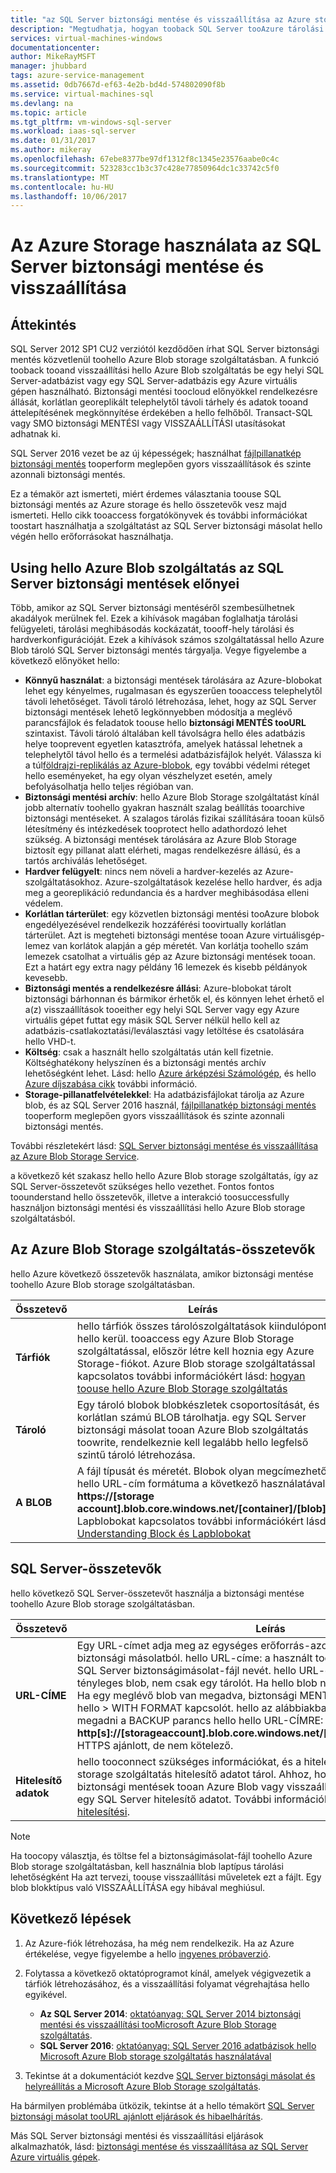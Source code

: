 ```yaml
---
title: "az SQL Server biztonsági mentése és visszaállítása az Azure storage aaaHow toouse |} Microsoft Docs"
description: "Megtudhatja, hogyan tooback SQL Server tooAzure tárolási fel. Biztonsági mentése SQL-adatbázisok tooAzure tárolási hello előnyeit ismerteti."
services: virtual-machines-windows
documentationcenter: 
author: MikeRayMSFT
manager: jhubbard
tags: azure-service-management
ms.assetid: 0db7667d-ef63-4e2b-bd4d-574802090f8b
ms.service: virtual-machines-sql
ms.devlang: na
ms.topic: article
ms.tgt_pltfrm: vm-windows-sql-server
ms.workload: iaas-sql-server
ms.date: 01/31/2017
ms.author: mikeray
ms.openlocfilehash: 67ebe8377be97df1312f8c1345e23576aabe0c4c
ms.sourcegitcommit: 523283cc1b3c37c428e77850964dc1c33742c5f0
ms.translationtype: MT
ms.contentlocale: hu-HU
ms.lasthandoff: 10/06/2017
---
```

# <a name="use-azure-storage-for-sql-server-backup-and-restore"></a>Az Azure Storage használata az SQL Server biztonsági mentése és visszaállítása
## <a name="overview"></a>Áttekintés
SQL Server 2012 SP1 CU2 verziótól kezdődően írhat SQL Server biztonsági mentés közvetlenül toohello Azure Blob storage szolgáltatásban. A funkció tooback tooand visszaállítási hello Azure Blob szolgáltatás be egy helyi SQL Server-adatbázist vagy egy SQL Server-adatbázis egy Azure virtuális gépen használható. Biztonsági mentési toocloud előnyökkel rendelkezésre állását, korlátlan georeplikált telephelytől távoli tárhely és adatok tooand áttelepítésének megkönnyítése érdekében a hello felhőből. Transact-SQL vagy SMO biztonsági MENTÉSI vagy VISSZAÁLLÍTÁSI utasításokat adhatnak ki.

SQL Server 2016 vezet be az új képességek; használhat [fájlpillanatkép biztonsági mentés](http://msdn.microsoft.com/library/mt169363.aspx) tooperform meglepően gyors visszaállítások és szinte azonnali biztonsági mentés.

Ez a témakör azt ismerteti, miért érdemes választania toouse SQL biztonsági mentés az Azure storage és hello összetevők vesz majd ismerteti. Hello cikk tooaccess forgatókönyvek és további információkat toostart használhatja a szolgáltatást az SQL Server biztonsági másolat hello végén hello erőforrásokat használhatja.

## <a name="benefits-of-using-hello-azure-blob-service-for-sql-server-backups"></a>Using hello Azure Blob szolgáltatás az SQL Server biztonsági mentések előnyei
Több, amikor az SQL Server biztonsági mentéséről szembesülhetnek akadályok merülnek fel. Ezek a kihívások magában foglalhatja tárolási felügyeleti, tárolási meghibásodás kockázatát, toooff-hely tárolási és hardverkonfigurációját. Ezek a kihívások számos szolgáltatással hello Azure Blob tároló SQL Server biztonsági mentés tárgyalja. Vegye figyelembe a következő előnyöket hello:

* **Könnyű használat**: a biztonsági mentések tárolására az Azure-blobokat lehet egy kényelmes, rugalmasan és egyszerűen tooaccess telephelytől távoli lehetőséget. Távoli tároló létrehozása, lehet, hogy az SQL Server biztonsági mentések lehető legkönnyebben módosítja a meglévő parancsfájlok és feladatok toouse hello **biztonsági MENTÉS tooURL** szintaxist. Távoli tároló általában kell távolságra hello éles adatbázis helye tooprevent egyetlen katasztrófa, amelyek hatással lehetnek a telephelytől távol hello és a termelési adatbázisfájlok helyét. Válassza ki a túl[földrajzi-replikálás az Azure-blobok](../../../storage/common/storage-redundancy.md), egy további védelmi réteget hello eseményeket, ha egy olyan vészhelyzet esetén, amely befolyásolhatja hello teljes régióban van.
* **Biztonsági mentési archív**: hello Azure Blob Storage szolgáltatást kínál jobb alternatív toohello gyakran használt szalag beállítás tooarchive biztonsági mentéseket. A szalagos tárolás fizikai szállítására tooan külső létesítmény és intézkedések tooprotect hello adathordozó lehet szükség. A biztonsági mentések tárolására az Azure Blob Storage biztosít egy pillanat alatt elérheti, magas rendelkezésre állású, és a tartós archiválás lehetőséget.
* **Hardver felügyelt**: nincs nem növeli a hardver-kezelés az Azure-szolgáltatásokhoz. Azure-szolgáltatások kezelése hello hardver, és adja meg a georeplikáció redundancia és a hardver meghibásodása elleni védelem.
* **Korlátlan tárterület**: egy közvetlen biztonsági mentési tooAzure blobok engedélyezésével rendelkezik hozzáférési toovirtually korlátlan tárterület. Azt is megteheti biztonsági mentése tooan Azure virtuálisgép-lemez van korlátok alapján a gép méretét. Van korlátja toohello szám lemezek csatolhat a virtuális gép az Azure biztonsági mentések tooan. Ezt a határt egy extra nagy példány 16 lemezek és kisebb példányok kevesebb.
* **Biztonsági mentés a rendelkezésre állási**: Azure-blobokat tárolt biztonsági bárhonnan és bármikor érhetők el, és könnyen lehet érhető el a(z) visszaállítások tooeither egy helyi SQL Server vagy egy Azure virtuális gépet futtat egy másik SQL Server nélkül hello kell az adatbázis-csatlakoztatási/leválasztási vagy letöltése és csatolására hello VHD-t.
* **Költség**: csak a használt hello szolgáltatás után kell fizetnie. Költséghatékony helyszínen és a biztonsági mentés archív lehetőségként lehet. Lásd: hello [Azure árképzési Számológép](http://go.microsoft.com/fwlink/?LinkId=277060 "Díjkalkulátor"), és hello [Azure díjszabása cikk](http://go.microsoft.com/fwlink/?LinkId=277059 "árazás cikk") további információ.
* **Storage-pillanatfelvételekkel**: Ha adatbázisfájlokat tárolja az Azure blob, és az SQL Server 2016 használ, [fájlpillanatkép biztonsági mentés](http://msdn.microsoft.com/library/mt169363.aspx) tooperform meglepően gyors visszaállítások és szinte azonnali biztonsági mentés.

További részletekért lásd: [SQL Server biztonsági mentése és visszaállítása az Azure Blob Storage Service](http://go.microsoft.com/fwlink/?LinkId=271617).

a következő két szakasz hello hello Azure Blob storage szolgáltatás, így az SQL Server-összetevőt szükséges hello vezethet. Fontos fontos toounderstand hello összetevők, illetve a interakció toosuccessfully használjon biztonsági mentési és visszaállítási hello Azure Blob storage szolgáltatásból.

## <a name="azure-blob-storage-service-components"></a>Az Azure Blob Storage szolgáltatás-összetevők
hello Azure következő összetevők használata, amikor biztonsági mentése toohello Azure Blob storage szolgáltatásban.

| Összetevő | Leírás |
| --- | --- |
| **Tárfiók** |hello tárfiók összes tárolószolgáltatások kiindulópont hello kerül. tooaccess egy Azure Blob Storage szolgáltatással, először létre kell hoznia egy Azure Storage-fiókot. Azure Blob storage szolgáltatással kapcsolatos további információkért lásd: [hogyan toouse hello Azure Blob Storage szolgáltatás](https://azure.microsoft.com/develop/net/how-to-guides/blob-storage/) |
| **Tároló** |Egy tároló blobok blobkészletek csoportosítását, és korlátlan számú BLOB tárolhatja. egy SQL Server biztonsági másolat tooan Azure Blob szolgáltatás toowrite, rendelkeznie kell legalább hello legfelső szintű tároló létrehozása. |
| **A BLOB** |A fájl típusát és méretét. Blobok olyan megcímezhető hello URL-cím formátuma a következő használatával: **https://[storage account].blob.core.windows.net/[container]/[blob]**. Lapblobokat kapcsolatos további információkért lásd: [Understanding Block és Lapblobokat](http://msdn.microsoft.com/library/azure/ee691964.aspx) |

## <a name="sql-server-components"></a>SQL Server-összetevők
hello következő SQL Server-összetevőt használja a biztonsági mentése toohello Azure Blob storage szolgáltatásban.

| Összetevő | Leírás |
| --- | --- |
| **URL-CÍME** |Egy URL-címet adja meg az egységes erőforrás-azonosító (URI) tooa egyedi biztonsági másolatból. hello URL-címe: a használt tooprovide hello helyét és hello SQL Server biztonságimásolat-fájl nevét. hello URL-címet kell mutatnia tooan tényleges blob, nem csak egy tárolót. Ha hello blob nem létezik, akkor jön létre. Ha egy meglévő blob van megadva, biztonsági MENTÉS sikertelen lesz, kivéve, ha hello > WITH FORMAT kapcsolót. hello az alábbiakban látható példa lehet megadni a BACKUP parancs hello hello URL-CÍMRE: **http[s]://[storageaccount].blob.core.windows.net/[container]/[FILENAME.bak]**. HTTPS ajánlott, de nem kötelező. |
| **Hitelesítő adatok** |hello tooconnect szükséges információkat, és a hitelesítéshez tooAzure Blob storage szolgáltatás hitelesítő adatot tárol.  Ahhoz, hogy az SQL Server toowrite biztonsági mentések tooan Azure Blob vagy visszaállítási belőle létre kell hozni egy SQL Server hitelesítő adatot. További információkért lásd: [SQL-kiszolgáló hitelesítési](https://msdn.microsoft.com/library/ms189522.aspx). |

> [!NOTE]
> Ha toocopy választja, és töltse fel a biztonságimásolat-fájl toohello Azure Blob storage szolgáltatásban, kell használnia blob laptípus tárolási lehetőségként Ha azt tervezi, toouse visszaállítási műveletek ezt a fájlt. Egy blob blokktípus való VISSZAÁLLÍTÁSA egy hibával meghiúsul.
> 
> 

## <a name="next-steps"></a>Következő lépések
1. Az Azure-fiók létrehozása, ha még nem rendelkezik. Ha az Azure értékelése, vegye figyelembe a hello [ingyenes próbaverzió](https://azure.microsoft.com/free/).
2. Folytassa a következő oktatóprogramot kínál, amelyek végigvezetik a tárfiók létrehozásához, és a visszaállítási folyamat végrehajtása hello egyikével.
   
   * **Az SQL Server 2014**: [oktatóanyag: SQL Server 2014 biztonsági mentési és visszaállítási tooMicrosoft Azure Blob Storage szolgáltatás](https://msdn.microsoft.com/library/jj720558\(v=sql.120\).aspx).
   * **SQL Server 2016**: [oktatóanyag: SQL Server 2016 adatbázisok hello Microsoft Azure Blob storage szolgáltatás használatával](https://msdn.microsoft.com/library/dn466438.aspx)
3. Tekintse át a dokumentációt kezdve [SQL Server biztonsági másolat és helyreállítás a Microsoft Azure Blob Storage szolgáltatás](https://msdn.microsoft.com/library/jj919148.aspx).

Ha bármilyen problémába ütközik, tekintse át a hello témakört [SQL Server biztonsági másolat tooURL ajánlott eljárások és hibaelhárítás](https://msdn.microsoft.com/library/jj919149.aspx).

Más SQL Server biztonsági mentési és visszaállítási eljárások alkalmazhatók, lásd: [biztonsági mentése és visszaállítása az SQL Server Azure virtuális gépek](virtual-machines-windows-sql-backup-recovery.md).

